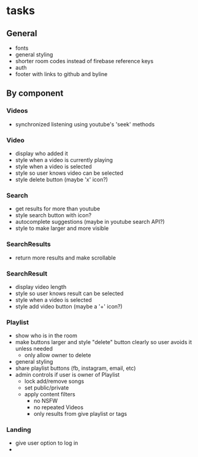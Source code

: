 # tasks
## General
  - fonts
  - general styling
  - shorter room codes instead of firebase reference keys
  - auth
  - footer with links to github and byline
## By component
### Videos
  - synchronized listening using youtube's 'seek' methods
### Video
  - display who added it
  - style when a video is currently playing
  - style when a video is selected
  - style so user knows video can be selected
  - style delete button (maybe 'x' icon?)
### Search
  - get results for more than youtube
  - style search button with icon?
  - autocomplete suggestions (maybe in youtube search API?)
  - style to make larger and more visible
### SearchResults
  - return more results and make scrollable
### SearchResult
  - display video length
  - style so user knows result can be selected
  - style when a video is selected
  - style add video button (maybe a '+' icon?)
### Playlist
  - show who is in the room
  - make buttons larger and style "delete" button clearly so user avoids it unless needed
    - only allow owner to delete
  - general styling
  - share playlist buttons (fb, instagram, email, etc)
  - admin controls if user is owner of Playlist
    - lock add/remove songs
    - set public/private
    - apply content filters
      - no NSFW
      - no repeated Videos
      - only results from give playlist or tags
### Landing
  - give user option to log in
  -
